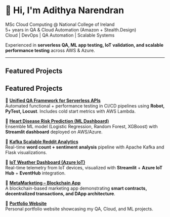 # 👋 Hi, I'm Adithya Narendran

 MSc Cloud Computing @ National College of Ireland  
 5+ years in QA & Cloud Automation (Amazon + Stealth.Design)  
 Cloud | DevOps | QA Automation | Scalable Systems  

 Experienced in **serverless QA, ML app testing, IoT validation, and scalable performance testing** across AWS & Azure.  

---
##  Featured Projects

##  Featured Projects

🔹 [**Unified QA Framework for Serverless APIs**](https://github.com/adithyanaren/your-repo-here)  
Automated functional + performance testing in CI/CD pipelines using **Robot, PyTest, Locust**. Includes cold start metrics with AWS Lambda.

🔹 [**Heart Disease Risk Prediction (ML Dashboard)**](https://github.com/adithyanaren/HeartRiskPredictor-An-Ensemble-ML-Approach)  
Ensemble ML model (Logistic Regression, Random Forest, XGBoost) with **Streamlit dashboard** deployed on AWS/Azure.

🔹 [**Kafka Scalable Reddit Analytics**](https://github.com/adithyanaren/RedStream-Scalable-Real-Time-Reddit-Analytics-with-Kafka)  
Real-time **word count + sentiment analysis** pipeline with Apache Kafka and Flask visualizations.

🔹 [**IoT Weather Dashboard (Azure IoT)**](https://github.com/adithyanaren/FogWatch)  
Real-time telemetry from IoT devices, visualized with **Streamlit** + **Azure IoT Hub** + **EventHub** integration.

🔹 [**MetaMarketing – Blockchain App**](https://github.com/adithyanaren/MetaMarketing-a-blockchain-app)  
A blockchain-based marketing app demonstrating **smart contracts, decentralized transactions, and DApp architecture**.

🔹 [**Portfolio Website**](https://github.com/adithyanaren/adithyanaren.github.io)  
Personal portfolio website showcasing my QA, Cloud, and ML projects.

